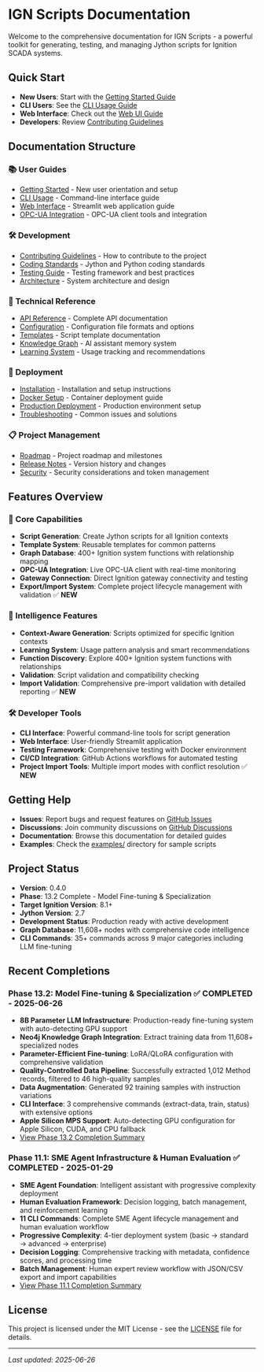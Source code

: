 # IGN Scripts Documentation

Welcome to the comprehensive documentation for IGN Scripts - a powerful toolkit for generating, testing, and managing Jython scripts for Ignition SCADA systems.

## Quick Start

- **New Users**: Start with the [Getting Started Guide](getting-started/overview.md)
- **CLI Users**: See the [CLI Usage Guide](cli_readme.md)
- **Web Interface**: Check out the [Web UI Guide](ui_readme.md)
- **Developers**: Review [Contributing Guidelines](contributing/guidelines.md)

## Documentation Structure

### 📚 User Guides
- [Getting Started](getting-started/) - New user orientation and setup
- [CLI Usage](api/cli-interface.md) - Command-line interface guide
- [Web Interface](api/ui-interface.md) - Streamlit web application guide
- [OPC-UA Integration](configuration/opcua-config.md) - OPC-UA client tools and integration

### 🛠️ Development
- [Contributing Guidelines](contributing/guidelines.md) - How to contribute to the project
- [Coding Standards](development/coding-standards.md) - Jython and Python coding standards
- [Testing Guide](development/testing-guide.md) - Testing framework and best practices
- [Architecture](development/architecture.md) - System architecture and design

### 🔧 Technical Reference
- [API Reference](api/) - Complete API documentation
- [Configuration](configuration/) - Configuration file formats and options
- [Templates](templates/) - Script template documentation
- [Knowledge Graph](api/knowledge-graph.md) - AI assistant memory system
- [Learning System](api/learning-system.md) - Usage tracking and recommendations

### 🚀 Deployment
- [Installation](deployment/installation.md) - Installation and setup instructions
- [Docker Setup](deployment/docker.md) - Container deployment guide
- [Production Deployment](deployment/production.md) - Production environment setup
- [Troubleshooting](troubleshooting/) - Common issues and solutions

### 📋 Project Management
- [Roadmap](roadmap.md) - Project roadmap and milestones
- [Release Notes](releases/) - Version history and changes
- [Security](security/) - Security considerations and token management

## Features Overview

### 🎯 Core Capabilities
- **Script Generation**: Create Jython scripts for all Ignition contexts
- **Template System**: Reusable templates for common patterns
- **Graph Database**: 400+ Ignition system functions with relationship mapping
- **OPC-UA Integration**: Live OPC-UA client with real-time monitoring
- **Gateway Connection**: Direct Ignition gateway connectivity and testing
- **Export/Import System**: Complete project lifecycle management with validation ✅ **NEW**

### 🧠 Intelligence Features
- **Context-Aware Generation**: Scripts optimized for specific Ignition contexts
- **Learning System**: Usage pattern analysis and smart recommendations
- **Function Discovery**: Explore 400+ Ignition system functions with relationships
- **Validation**: Script validation and compatibility checking
- **Import Validation**: Comprehensive pre-import validation with detailed reporting ✅ **NEW**

### 🛠️ Developer Tools
- **CLI Interface**: Powerful command-line tools for script generation
- **Web Interface**: User-friendly Streamlit application
- **Testing Framework**: Comprehensive testing with Docker environment
- **CI/CD Integration**: GitHub Actions workflows for automated testing
- **Project Import Tools**: Multiple import modes with conflict resolution ✅ **NEW**

## Getting Help

- **Issues**: Report bugs and request features on [GitHub Issues](https://github.com/reh3376/ignition_tools/issues)
- **Discussions**: Join community discussions on [GitHub Discussions](https://github.com/reh3376/ignition_tools/discussions)
- **Documentation**: Browse this documentation for detailed guides
- **Examples**: Check the [examples/](../examples/) directory for sample scripts

## Project Status

- **Version**: 0.4.0
- **Phase**: 13.2 Complete - Model Fine-tuning & Specialization
- **Target Ignition Version**: 8.1+
- **Jython Version**: 2.7
- **Development Status**: Production ready with active development
- **Graph Database**: 11,608+ nodes with comprehensive code intelligence
- **CLI Commands**: 35+ commands across 9 major categories including LLM fine-tuning

## Recent Completions

### Phase 13.2: Model Fine-tuning & Specialization ✅ **COMPLETED** - 2025-06-26
- **8B Parameter LLM Infrastructure**: Production-ready fine-tuning system with auto-detecting GPU support
- **Neo4j Knowledge Graph Integration**: Extract training data from 11,608+ specialized nodes
- **Parameter-Efficient Fine-tuning**: LoRA/QLoRA configuration with comprehensive validation
- **Quality-Controlled Data Pipeline**: Successfully extracted 1,012 Method records, filtered to 46 high-quality samples
- **Data Augmentation**: Generated 92 training samples with instruction variations
- **CLI Interface**: 3 comprehensive commands (extract-data, train, status) with extensive options
- **Apple Silicon MPS Support**: Auto-detecting GPU configuration for Apple Silicon, CUDA, and CPU fallback
- [View Phase 13.2 Completion Summary](phase_summary/PHASE_13_2_MODEL_FINE_TUNING_SPECIALIZATION.md)

### Phase 11.1: SME Agent Infrastructure & Human Evaluation ✅ **COMPLETED** - 2025-01-29
- **SME Agent Foundation**: Intelligent assistant with progressive complexity deployment
- **Human Evaluation Framework**: Decision logging, batch management, and reinforcement learning
- **11 CLI Commands**: Complete SME Agent lifecycle management and human evaluation workflow
- **Progressive Complexity**: 4-tier deployment system (basic → standard → advanced → enterprise)
- **Decision Logging**: Comprehensive tracking with metadata, confidence scores, and processing time
- **Batch Management**: Human expert review workflow with JSON/CSV export and import capabilities
- [View Phase 11.1 Completion Summary](phase_summary/PHASE_11_1_COMPLETION_SUMMARY.md)

## License

This project is licensed under the MIT License - see the [LICENSE](../LICENSE) file for details.

---

*Last updated: 2025-06-26*
